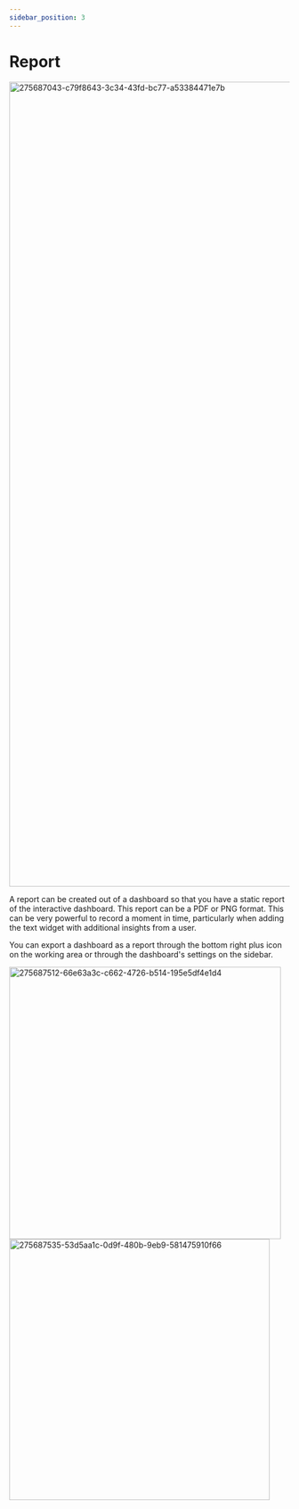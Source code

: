 ```yaml
---
sidebar_position: 3
---
```


# Report

<img width="1443" alt="275687043-c79f8643-3c34-43fd-bc77-a53384471e7b" src="https://github.com/OpenBB-finance/OpenBBTerminal/assets/25267873/9360faa9-1a46-43f9-8568-490ef5c1c5a1"/>

A report can be created out of a dashboard so that you have a static report of the interactive dashboard. This report can be a PDF or PNG format. This can be very powerful to record a moment in time, particularly when adding the text widget with additional insights from a user.

You can export a dashboard as a report through the bottom right plus icon on the working area or through the dashboard's settings on the sidebar.

<img width="488" alt="275687512-66e63a3c-c662-4726-b514-195e5df4e1d4" src="https://github.com/OpenBB-finance/OpenBBTerminal/assets/25267873/1719ff82-ee3a-4b09-b355-2dbfe87d9876"/>

<img width="468" alt="275687535-53d5aa1c-0d9f-480b-9eb9-581475910f66" src="https://github.com/OpenBB-finance/OpenBBTerminal/assets/25267873/3ef84135-eef3-4f70-9376-2ab5b24e48bc"/>
